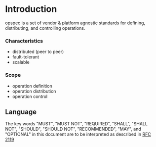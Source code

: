 # Introduction

opspec is a set of vendor & platform agnostic standards for defining, distributing, and controlling operations.

### Characteristics

- distributed (peer to peer)
- fault-tolerant
- scalable

### Scope

- operation definition
- operation distribution
- operation control

## Language

The key words "MUST", "MUST NOT", "REQUIRED", "SHALL", "SHALL NOT",
"SHOULD", "SHOULD NOT", "RECOMMENDED", "MAY", and "OPTIONAL" in this
document are to be interpreted as described in
[RFC 2119](http://tools.ietf.org/html/rfc2119)
